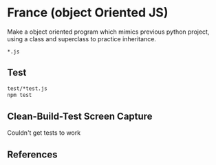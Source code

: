 # France (object Oriented JS)

Make a object oriented program which mimics previous python project, using a class and superclass to practice inheritance.

```
*.js
```

## Test

```bash
test/*test.js
npm test
```
## Clean-Build-Test Screen Capture

Couldn't get tests to work

## References



